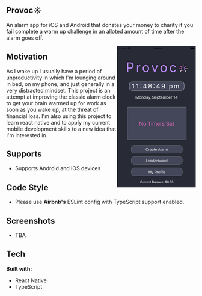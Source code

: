 ## Provoc:sunny:
An alarm app for iOS and Android that donates your money to charity if you fail complete a warm up challenge in an alloted amount of time after the alarm goes off.

<div>
<img src = "https://raw.githubusercontent.com/j-hertzog/Provoco/master/img/provoco.png" width = "210" height = "375" align="right">
</div>

## Motivation 
As I wake up I usually have a period of unproductivity in which I'm lounging around in bed, on my phone, and just generally in a very distracted mindset. This project is an attempt at improving the classic alarm clock to get your brain warmed up for work as soon as you wake up, at the threat of financial loss. I'm also using this project to learn react native and to apply my current mobile development skills to a new idea that I'm interested in. 


## Supports 
- Supports Android and iOS devices

## Code Style
- Please use **Airbnb's** ESLint config with TypeScript support enabled.
## Screenshots
- TBA
## Tech
**Built with:**
- React Native
- TypeScript


